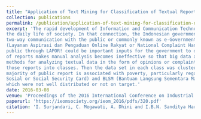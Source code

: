 ```yaml
---
title: "Application of Text Mining for Classification of Textual Reports: A Study of Indonesia’s National Complaint Handling System"
collection: publications
permalink: /publication/application-of-text-mining-for-classification-of-textual-reports-a-study-of-indonesia’s-national-complaint-handling-system
excerpt: 'The rapid development of Information and Communication Technology (ICT) has made ICT an important part in
the daily life of society. In that connection, the Indonesian government also tried to take advantage of ICT to be able to establish
two-way communication with the public or commonly known as e-Government. One way is to create a website called LAPOR!
(Layanan Aspirasi dan Pengaduan Online Rakyat or National Complaint Handling System). All kind of reports that conveyed by
public through LAPOR! could be important inputs for the government to develop and improve public services. The high number
of reports makes manual analysis becomes ineffective so that big data analysis becomes important. This study uses Text Mining
methods for analyzing textual data in the form of opinions or complaints submitted by the public through LAPOR! by classifying
those reports into classes. Then the data set in each class was clustered into specific topics. The results of this study show that the
majority of public report is associated with poverty, particularly regarding social assistance, such as KPS (Kartu Perlindungan
Sosial or Social Security Card) and BLSM (Bantuan Langsung Sementara Masyarakat or Temporary Direct Cash Assistance),
which were not well distributed or not on target.'
date: 2016-03-08
venue: 'Proceedings of the 2016 International Conference on Industrial Engineering and Operations Managemen'
paperurl: 'https://ieomsociety.org/ieom_2016/pdfs/320.pdf'
citation: 'I. Surjandari, C. Megawati, A. Dhini and I.B.N. Sanditya Hardaya. (2016). "Application of text mining for classification of textual reports: A study of Indonesia’s national complaint handling system" <i>Proceedings of the International Conference on Industrial Engineering and Operations Management</i>, pp. 1147-1156, March 2016.'
---
```

